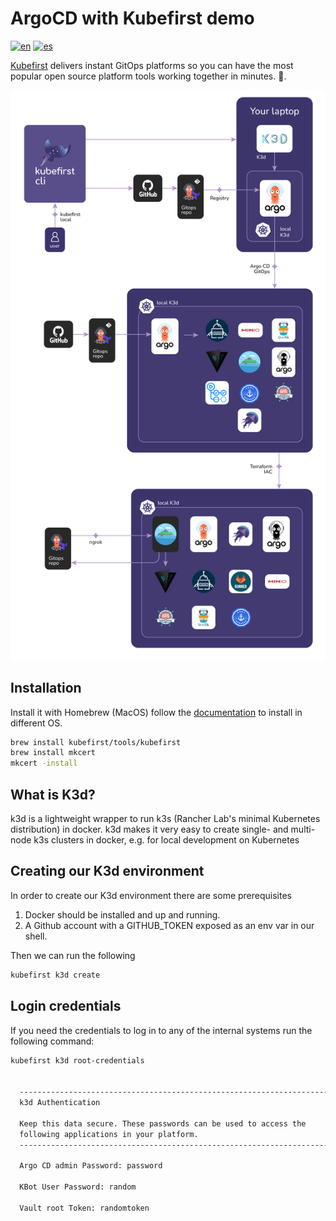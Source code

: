 # ArgoCD with Kubefirst demo

[![en](https://img.shields.io/badge/lang-en-red.svg)](./README.md)
[![es](https://img.shields.io/badge/lang-es-yellow.svg)](./README-es.md)


[Kubefirst](https://kubefirst.io/) delivers instant GitOps platforms so you can have the most popular open source platform tools working together in minutes. 🚀.

![Kubefirst k3d architecture](image.png)

## Installation

Install it with Homebrew (MacOS) follow the [documentation](https://docs.kubefirst.io/k3d/quick-start/install) to install in different OS.

```bash
brew install kubefirst/tools/kubefirst
brew install mkcert
mkcert -install
```

## What is K3d?

k3d is a lightweight wrapper to run k3s (Rancher Lab's minimal Kubernetes distribution) in docker. k3d makes it very easy to create single- and multi-node k3s clusters in docker, e.g. for local development on Kubernetes

## Creating our K3d environment

In order to create our K3d environment there are some prerequisites

1. Docker should be installed and up and running.
2. A Github account with a GITHUB_TOKEN exposed as an env var in our shell.

Then we can run the following

```bash
kubefirst k3d create
```

## Login credentials

If you need the credentials to log in to any of the internal systems run the following command:

```bash
kubefirst k3d root-credentials


  ----------------------------------------------------------------------
  k3d Authentication

  Keep this data secure. These passwords can be used to access the
  following applications in your platform.
  ----------------------------------------------------------------------

  Argo CD admin Password: password

  KBot User Password: random

  Vault root Token: randomtoken
```
